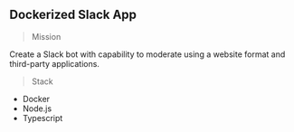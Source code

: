 ## Dockerized Slack App

> Mission

Create a Slack bot with capability to moderate using a website format and third-party 
applications.

> Stack
- Docker
- Node.js
- Typescript